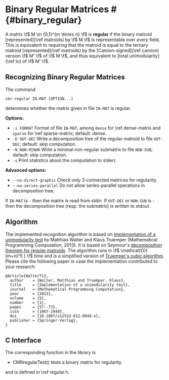 # Binary Regular Matrices # {#binary_regular}

A matrix \f$ M \in \{0,1\}^{m \times n} \f$ is **regular** if the binary matroid [represented](\ref matroids) by \f$ M \f$ is representable over *every* field.
This is equivalent to requiring that the matroid is equal to the ternary matroid [represented](\ref matroids) by the [Camion-signed](\ref camion) version \f$ M' \f$ of \f$ M \f$, and thus equivalent to [total unimodularity](\ref tu) of \f$ M' \f$.


## Recognizing Binary Regular Matrices ##

The command

    cmr-regular IN-MAT [OPTION...]

determines whether the matrix given in file `IN-MAT` is regular.

**Options:**
  - `-i FORMAT`    Format of file `IN-MAT`, among `dense` for \ref dense-matrix and `sparse` for \ref sparse-matrix; default: dense.
  - `-D OUT-DEC`   Write a decomposition tree of the regular matroid to file `OUT-DEC`; default: skip computation.
  - `-N NON-MINOR` Write a minimal non-regular submatrix to file `NON-SUB`; default: skip computation.
  - `-s`           Print statistics about the computation to stderr.

**Advanced options:**
  - `--no-direct-graphic`  Check only 3-connected matrices for regularity.
  - `--no-series-parallel` Do not allow series-parallel operations in decomposition tree.

If `IN-MAT` is `-` then the matrix is read from stdin.
If `OUT-DEC` or `NON-SUB` is `-` then the decomposition tree (resp. the submatrix) is written to stdout.

## Algorithm ##

The implemented recognition algorithm is based on [Implementation of a unimodularity test](https://doi.org/10.1007/s12532-012-0048-x) by Matthias Walter and Klaus Truemper (Mathematical Programming Computation, 2013).
It is based on Seymour's [decomposition theorem for regular matroids](https://doi.org/10.1016/0095-8956(80)90075-1).
The algorithm runs in \f$ \mathcal{O}( (m+n)^5 ) \f$ time and is a simplified version of [Truemper's cubic algorithm](https://doi.org/10.1016/0095-8956(90)90030-4).
Please cite the following paper in case the implementation contributed to your research:

    @Article{WalterT13,
      author    = {Walter, Matthias and Truemper, Klaus},
      title     = {Implementation of a unimodularity test},
      journal   = {Mathematical Programming Computation},
      year      = {2013},
      volume    = {5},
      number    = {1},
      pages     = {57--73},
      issn      = {1867-2949},
      doi       = {10.1007/s12532-012-0048-x},
      publisher = {Springer-Verlag},
    }

## C Interface ##

The corresponding function in the library is

  - CMRregularTest() tests a binary matrix for regularity.

and is defined in \ref regular.h.
